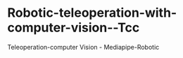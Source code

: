 # Robotic-teleoperation-with-computer-vision--Tcc
Teleoperation-computer Vision - Mediapipe-Robotic
